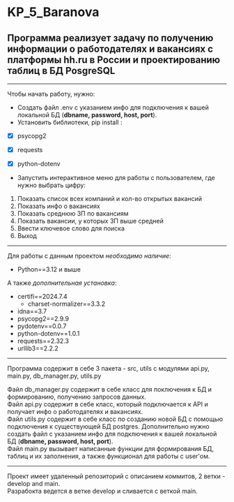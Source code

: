 # KP_5_Baranova

## Программа реализует задачу по получению информации о работодателях и вакансиях с платформы hh.ru в России и проектированию таблиц в БД PosgreSQL

___
Чтобы начать работу, нужно:
- Создать файл .env с указанием инфо для подключения к вашей локальной БД (**dbname, password, host, port**).
- Установить библиотеки, pip install :
- [x] psycopg2
- [x] requests
- [x] python-dotenv


- Запустить интерактивное меню для работы с пользователем, где нужно выбрать цифру:
1. Показать список всех компаний и кол-во открытых вакансий
2. Показать инфо о вакансиях
3. Показать среднюю ЗП по вакансиям
4. Показать вакансии, у которых ЗП выше средней
5. Ввести ключевое слово для поиска
6. Выход

___
Для работы с данным проектом *необходимо наличие*:

+ Python==3.12 и выше

А также *дополнительная установка*:

+ certifi==2024.7.4
  + charset-normalizer==3.3.2
+ idna==3.7
+ psycopg2==2.9.9
+ pydotenv==0.0.7
+ python-dotenv==1.0.1
+ requests==2.32.3
+ urllib3==2.2.2

___
Программа содержит в себе 3 пакета - src, utils с модулями api.py, main.py, db_manager.py, utils.py

Файл db_manager.py содержит в себе класс для поключения к БД и формированию, получению запросов
данных.\
Файл api.py содержит в себе класс, который подключается к API и получает инфо о работодателях и вакансиях.\
Файл utils.py содержит в себе класс по созданию новой БД с помощью подключения к существующей БД postgres. Дополнительно нужно создать файл с указанием инфо для подключения к вашей локальной БД (**dbname, password, host, port**).\
Файл main.py вызывает написанные функции для формирования БД, таблиц и их заполнения, а также функционал для работы с user'ом.

___
Проект имеет удаленный репозиторий с описанием коммитов, 2 ветки - develop and main.\
Разрабокта ведется в ветке develop и сливается с веткой main.